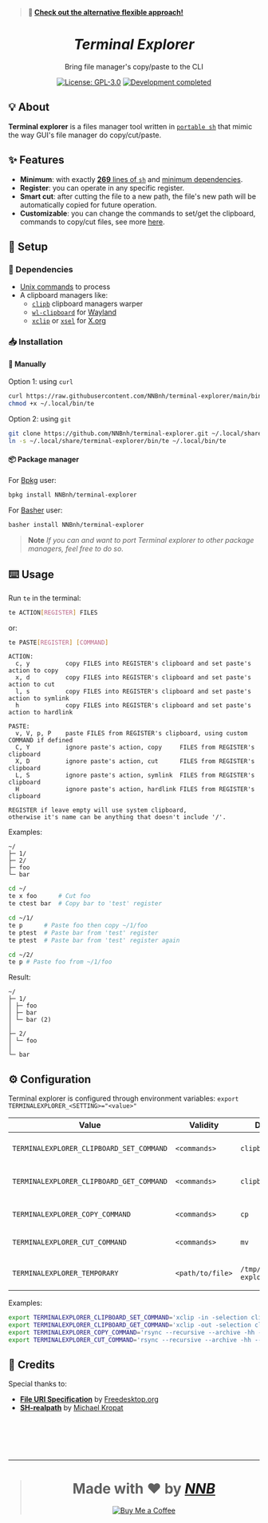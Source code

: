 > **📢 [Check out the alternative flexible approach!](https://github.com/NNBnh/dotfiles/wiki/files-manager#-copy-cut-link-delete-and-rename-items)**

<h1 align="center"><i>Terminal Explorer</i></h1>
<p align="center">Bring file manager's copy/paste to the CLI</p>
<p align="center"><a href="https://github.com/NNBnh/terminal-explorer/blob/main/LICENSE"><img src="https://img.shields.io/github/license/NNBnh/terminal-explorer?labelColor=073551&color=4EAA25&style=for-the-badge" alt="License: GPL-3.0"></a> <a href="https://gist.github.com/NNBnh/9ef453aba3efce26046e0d3119dab5a7#development-completed"><img src="https://img.shields.io/badge/development-completed-%234EAA25.svg?labelColor=073551&style=for-the-badge&logoColor=FFFFFF" alt="Development completed"></a></p>

## 💡 About

**Terminal explorer** is a files manager tool written in [`portable sh`](https://github.com/dylanaraps/pure-sh-bible) that mimic the way GUI's file manager do copy/cut/paste.

## ✨ Features

- **Minimum**: with exactly [**269** lines of `sh`](https://github.com/NNBnh/terminal-explorer/blob/main/te#L200) and [minimum dependencies](#dependencies).
- **Register**: you can operate in any specific register.
- **Smart cut**: after cutting the file to a new path, the file's new path will be automatically copied for future operation.
- **Customizable**: you can change the commands to set/get the clipboard, commands to copy/cut files, see more [here](#configuration).

## 🚀 Setup

### 🧾 Dependencies

- [Unix commands](https://en.wikipedia.org/wiki/List_of_Unix_commands) to process
- A clipboard managers like:
  - [`clipb`](https://github.com/NNBnh/clipb) clipboard managers warper
  - [`wl-clipboard`](https://github.com/bugaevc/wl-clipboard) for [Wayland](https://wayland.freedesktop.org)
  - [`xclip`](https://github.com/astrand/xclip) or [`xsel`](http://www.kfish.org/software/xsel) for [X.org](https://www.x.org)

### 📥 Installation

#### 🔧 Manually

Option 1: using `curl`

```sh
curl https://raw.githubusercontent.com/NNBnh/terminal-explorer/main/bin/te > ~/.local/bin/te
chmod +x ~/.local/bin/te
```

Option 2: using `git`

```sh
git clone https://github.com/NNBnh/terminal-explorer.git ~/.local/share/terminal-explorer
ln -s ~/.local/share/terminal-explorer/bin/te ~/.local/bin/te
```

#### 📦 Package manager

For [Bpkg](https://github.com/bpkg/bpkg) user:

```sh
bpkg install NNBnh/terminal-explorer
```

For [Basher](https://github.com/basherpm/basher) user:

```sh
basher install NNBnh/terminal-explorer
```

> **Note** *If you can and want to port Terminal explorer to other package managers, feel free to do so.*

## ⌨️ Usage

Run `te` in the terminal:

```sh
te ACTION[REGISTER] FILES
```

or:

```sh
te PASTE[REGISTER] [COMMAND]
```

```console
ACTION:
  c, y          copy FILES into REGISTER's clipboard and set paste's action to copy
  x, d          copy FILES into REGISTER's clipboard and set paste's action to cut
  l, s          copy FILES into REGISTER's clipboard and set paste's action to symlink
  h             copy FILES into REGISTER's clipboard and set paste's action to hardlink
```

```console
PASTE:
  v, V, p, P    paste FILES from REGISTER's clipboard, using custom COMMAND if defined
  C, Y          ignore paste's action, copy     FILES from REGISTER's clipboard
  X, D          ignore paste's action, cut      FILES from REGISTER's clipboard
  L, S          ignore paste's action, symlink  FILES from REGISTER's clipboard
  H             ignore paste's action, hardlink FILES from REGISTER's clipboard
```

```console
REGISTER if leave empty will use system clipboard,
otherwise it's name can be anything that doesn't include '/'.
```

Examples:

```console
~/
├─ 1/
├─ 2/
├─ foo
└─ bar
```

```sh
cd ~/
te x foo      # Cut foo
te ctest bar  # Copy bar to 'test' register

cd ~/1/
te p      # Paste foo then copy ~/1/foo
te ptest  # Paste bar from 'test' register
te ptest  # Paste bar from 'test' register again

cd ~/2/
te p # Paste foo from ~/1/foo
```

Result:

```console
~/
├─ 1/
│ ├─ foo
│ ├─ bar
│ └─ bar (2)
│
├─ 2/
│ └─ foo
│
└─ bar
```

## ⚙️ Configuration

Terminal explorer is configured through environment variables: `export TERMINALEXPLORER_<SETTING>="<value>"`

|Value|Validity|Default|Description|
|-|-|-|-|
|`TERMINALEXPLORER_CLIPBOARD_SET_COMMAND`|`<commands>`|`clipb copy`|Command to set the clipboard|
|`TERMINALEXPLORER_CLIPBOARD_GET_COMMAND`|`<commands>`|`clipb paste`|Command to get the clipboard|
|`TERMINALEXPLORER_COPY_COMMAND`|`<commands>`|`cp`|Command to copy files|
|`TERMINALEXPLORER_CUT_COMMAND`|`<commands>`|`mv`|Command to cut files|
|||||
|`TERMINALEXPLORER_TEMPORARY`|`<path/to/file>`|`/tmp/terminal-explorer`|Temporary file's location|

Examples:

```sh
export TERMINALEXPLORER_CLIPBOARD_SET_COMMAND='xclip -in -selection clipboard'
export TERMINALEXPLORER_CLIPBOARD_GET_COMMAND='xclip -out -selection clipboard'
export TERMINALEXPLORER_COPY_COMMAND='rsync --recursive --archive -hh --partial --info=stats1 --info=progress2 --modify-window=1'
export TERMINALEXPLORER_CUT_COMMAND='rsync --recursive --archive -hh --partial --info=stats1 --info=progress2 --modify-window=1 --remove-source-files'
```

## 💌 Credits

Special thanks to:
- [**File URI Specification**](https://www.freedesktop.org/wiki/Specifications/file-uri-spec) by [Freedesktop.org](https://www.freedesktop.org)
- [**SH-realpath**](https://github.com/mkropat/sh-realpath) by [Michael Kropat](https://github.com/mkropat)

<br><br><br><br>

---

> <h1 align="center">Made with ❤️ by <a href="https://github.com/NNBnh"><i>NNB</i></a></h1>
>
> <p align="center"><a href="https://www.buymeacoffee.com/nnbnh"><img src="https://img.shields.io/badge/buy_me_a_coffee%20-%23F7CA88.svg?logo=buy-me-a-coffee&logoColor=333333&style=for-the-badge" alt="Buy Me a Coffee"></a></p>
